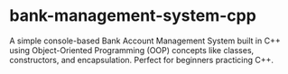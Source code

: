 # bank-management-system-cpp
A simple console-based Bank Account Management System built in C++ using Object-Oriented Programming (OOP) concepts like classes, constructors, and encapsulation. Perfect for beginners practicing C++.
